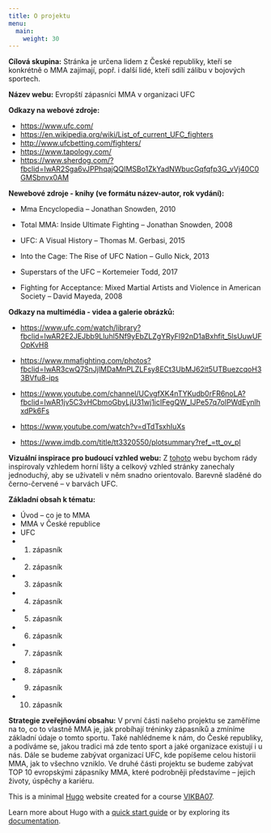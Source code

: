 ```yaml
---
title: O projektu
menu:
  main:
    weight: 30
---
```


**Cílová skupina:**
Stránka je určena lidem z České republiky, kteří se konkrétně o MMA zajímají, popř. i další lidé, kteří sdílí zálibu v bojových sportech.

**Název webu:**
Evropští zápasníci MMA v organizaci UFC

**Odkazy na webové zdroje:**

- <https://www.ufc.com/>
- <https://en.wikipedia.org/wiki/List_of_current_UFC_fighters>
- <http://www.ufcbetting.com/fighters/>
- <https://www.tapology.com/>
- <https://www.sherdog.com/?fbclid=IwAR2Sga6vJPPhqajQQIMSBo1ZkYadNWbucGqfqfp3G_vVj40C0GMSbnvx0AM>

**Newebové zdroje - knihy (ve formátu název-autor, rok vydání):**

- Mma Encyclopedia – Jonathan Snowden, 2010

- Total MMA: Inside Ultimate Fighting – Jonathan Snowden, 2008

- UFC: A Visual History – Thomas M. Gerbasi, 2015

- Into the Cage: The Rise of UFC Nation – Gullo Nick, 2013

- Superstars of the UFC – Kortemeier Todd, 2017

- Fighting for Acceptance: Mixed Martial Artists and Violence in American Society – David Mayeda, 2008

**Odkazy na multimédia - videa a galerie obrázků:**

- <https://www.ufc.com/watch/library?fbclid=IwAR2E2JEJbb9Lluhl5Nf9yEbZLZgYRyFl92nD1aBxhfit_5lsUuwUFOpKvH8>

- <https://www.mmafighting.com/photos?fbclid=IwAR3cwQ7SnJjlMDaMnPLZLFsy8ECt3UbMJ62it5UTBuezcqoH33BVfu8-ips>

- <https://www.youtube.com/channel/UCvgfXK4nTYKudb0rFR6noLA?fbclid=IwAR1jv5C3vHCbmoGbyLjU31wj1icIFegQW_IJPe57q7olPWdEynlhxdPk6Fs>

- <https://www.youtube.com/watch?v=dTdTsxhIuXs>

- <https://www.imdb.com/title/tt3320550/plotsummary?ref_=tt_ov_pl>

**Vizuální inspirace pro budoucí vzhled webu:**
Z [tohoto](https://dangelicoguitars.com/?fbclid=IwAR1vysfNkFJAAvGgEMV7plRKFetCiw8k-b52kAefRJZBXSjMR11c7KoKurk) webu bychom rády inspirovaly vzhledem horní lišty a celkový vzhled stránky zanechaly jednoduchý, aby se uživateli v něm snadno orientovalo. Barevně sladěné do černo-červené – v barvách UFC.

**Základní obsah k tématu:**

- Úvod – co je to MMA
- MMA v České republice
- UFC
- 1. zápasník
- 2. zápasník
- 3. zápasník
- 4. zápasník
- 5. zápasník
- 6. zápasník
- 7. zápasník
- 8. zápasník
- 9. zápasník
- 10. zápasník

**Strategie zveřejňování obsahu:** V první části našeho projektu se zaměříme na to, co to vlastně MMA je, jak probíhají tréninky zápasníků a zmíníme základní údaje o tomto sportu. Také nahlédneme k nám, do České republiky, a podíváme se, jakou tradici má zde tento sport a jaké organizace existují i u nás. Dále se budeme zabývat organizací UFC, kde popíšeme celou historii MMA, jak to všechno vzniklo. Ve druhé části projektu se budeme zabývat TOP 10 evropskými zápasníky MMA, které podrobněji představíme – jejich životy, úspěchy a kariéru.


This is a minimal [Hugo][] website created for a course [VIKBA07][].

Learn more about Hugo with a [quick start guide][qs] or by exploring its [documentation][hugoDocs].

[Hugo]: https://gohugo.io
[VIKBA07]: https://is.muni.cz/predmet/phil/VIKBA07
[hugoDocs]: https://gohugo.io/documentation/
[qs]: https://gohugo.io/getting-started/quick-start/
